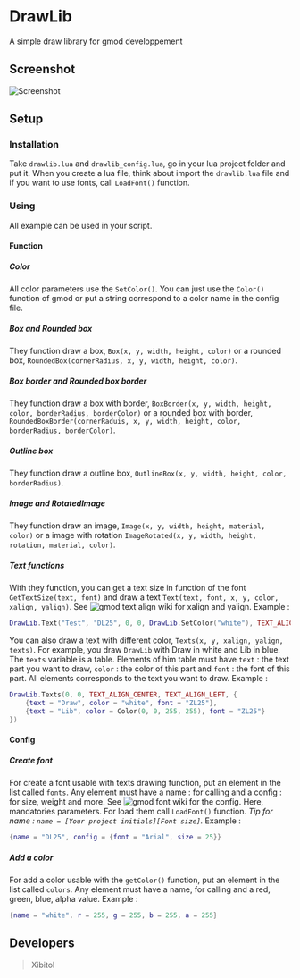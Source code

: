 # DrawLib
A simple draw library for gmod developpement

## Screenshot
![Screenshot](https://github.com/{user}/{project}/blob/master/Screenshot.png?raw=true)

## Setup
### Installation
Take `drawlib.lua` and `drawlib_config.lua`, go in your lua project folder and put it. When you create a lua file, think about import the `drawlib.lua` file and if you want to use fonts, call `LoadFont()` function.
### Using
All example can be used in your script.
#### Function
##### Color
All color parameters use the `SetColor()`. You can just use the `Color()` function of gmod or put a string correspond to a color name in the config file.
##### Box and Rounded box
They function draw a box, `Box(x, y, width, height, color)` or a rounded box, `RoundedBox(cornerRadius, x, y, width, height, color)`.
##### Box border and Rounded box border
They function draw a box with border, `BoxBorder(x, y, width, height, color, borderRadius, borderColor)` or a rounded box with border, `RoundedBoxBorder(cornerRaduis, x, y, width, height, color, borderRadius, borderColor)`.
##### Outline box
They function draw a outline box, `OutlineBox(x, y, width, height, color, borderRadius)`.
##### Image and RotatedImage
They function draw an image, `Image(x, y, width, height, material, color)` or a image with rotation `ImageRotated(x, y, width, height, rotation, material, color)`.
##### Text functions
With they function, you can get a text size in function of the font `GetTextSize(text, font)` and draw a text `Text(text, font, x, y, color, xalign, yalign)`. See ![gmod text align wiki](https://wiki.facepunch.com/gmod/Enums/TEXT_ALIGN) for xalign and yalign.
Example :
```lua
DrawLib.Text("Test", "DL25", 0, 0, DrawLib.SetColor("white"), TEXT_ALIGN_CENTER, TEXT_ALIGN_LEFT)
```
You can also draw a text with different color, `Texts(x, y, xalign, yalign, texts)`. For example, you draw `DrawLib` with Draw in white and Lib in blue. The `texts` variable is a table. Elements of him table must have `text` : the text part you want to draw, `color` : the color of this part and `font` : the font of this part. All elements corresponds to the text you want to draw.
Example :
```lua
DrawLib.Texts(0, 0, TEXT_ALIGN_CENTER, TEXT_ALIGN_LEFT, {
    {text = "Draw", color = "white", font = "ZL25"},
    {text = "Lib", color = Color(0, 0, 255, 255), font = "ZL25"}
})
```
#### Config
##### Create font
For create a font usable with texts drawing function, put an element in the list called `fonts`. Any element must have a name : for calling and a config : for size, weight and more. See ![gmod font wiki](https://wiki.facepunch.com/gmod/Structures/FontData) for the config. Here, mandatories parameters. For load them call `LoadFont()` function.
_Tip for name : `name = [Your project initials][Font size]`._
Example :
```lua
{name = "DL25", config = {font = "Arial", size = 25}}
```
##### Add a color
For add a color usable with the `getColor()` function, put an element in the list called `colors`. Any element must have a name, for calling and a red, green, blue, alpha value.
Example :
```lua
{name = "white", r = 255, g = 255, b = 255, a = 255}
```

## Developers
> Xibitol